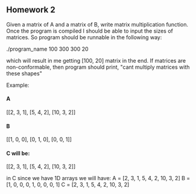 ## Homework 2

Given a matrix of A and a matrix of B, write matrix multiplication function. Once the program is compiled I should be able to input the sizes of matrices.
So program should be runnable in the following way:

./program_name 100 300 300 20

which will result in me getting [100, 20] matrix in the end. If matrices are non-conformable, then program should print, "cant multiply matrices with these shapes"


Example:


#### A

[[2, 3, 1],
 [5, 4, 2],
 [10, 3, 2]]


#### B

[[1, 0, 0],
 [0, 1, 0],
 [0, 0, 1]]


#### C will be:
[[2, 3, 1],
 [5, 4, 2],
 [10, 3, 2]]

in C since we have 1D arrays we will have:
A = [2, 3, 1, 5, 4, 2, 10, 3, 2]
B = [1, 0, 0, 0, 1, 0, 0, 0, 1]
C = [2, 3, 1, 5, 4, 2, 10, 3, 2]
